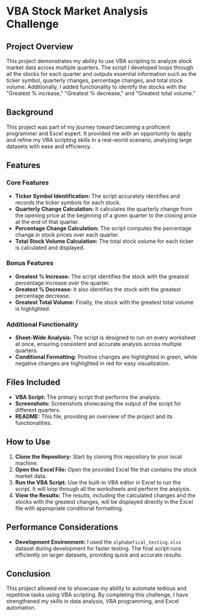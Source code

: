 # VBA Stock Market Analysis Challenge

## Project Overview

This project demonstrates my ability to use VBA scripting to analyze stock market data across multiple quarters. The script I developed loops through all the stocks for each quarter and outputs essential information such as the ticker symbol, quarterly changes, percentage changes, and total stock volume. Additionally, I added functionality to identify the stocks with the "Greatest % increase," "Greatest % decrease," and "Greatest total volume."

## Background

This project was part of my journey toward becoming a proficient programmer and Excel expert. It provided me with an opportunity to apply and refine my VBA scripting skills in a real-world scenario, analyzing large datasets with ease and efficiency.

## Features

### Core Features
- **Ticker Symbol Identification:** The script accurately identifies and records the ticker symbols for each stock.
- **Quarterly Change Calculation:** It calculates the quarterly change from the opening price at the beginning of a given quarter to the closing price at the end of that quarter.
- **Percentage Change Calculation:** The script computes the percentage change in stock prices over each quarter.
- **Total Stock Volume Calculation:** The total stock volume for each ticker is calculated and displayed.

### Bonus Features
- **Greatest % Increase:** The script identifies the stock with the greatest percentage increase over the quarter.
- **Greatest % Decrease:** It also identifies the stock with the greatest percentage decrease.
- **Greatest Total Volume:** Finally, the stock with the greatest total volume is highlighted.

### Additional Functionality
- **Sheet-Wide Analysis:** The script is designed to run on every worksheet at once, ensuring consistent and accurate analysis across multiple quarters.
- **Conditional Formatting:** Positive changes are highlighted in green, while negative changes are highlighted in red for easy visualization.

## Files Included
- **VBA Script:** The primary script that performs the analysis.
- **Screenshots:** Screenshots showcasing the output of the script for different quarters.
- **README:** This file, providing an overview of the project and its functionalities.

## How to Use

1. **Clone the Repository:** Start by cloning this repository to your local machine.
2. **Open the Excel File:** Open the provided Excel file that contains the stock market data.
3. **Run the VBA Script:** Use the built-in VBA editor in Excel to run the script. It will loop through all the worksheets and perform the analysis.
4. **View the Results:** The results, including the calculated changes and the stocks with the greatest changes, will be displayed directly in the Excel file with appropriate conditional formatting.

## Performance Considerations

- **Development Environment:** I used the `alphabetical_testing.xlsx` dataset during development for faster testing. The final script runs efficiently on larger datasets, providing quick and accurate results.

## Conclusion

This project allowed me to showcase my ability to automate tedious and repetitive tasks using VBA scripting. By completing this challenge, I have strengthened my skills in data analysis, VBA programming, and Excel automation.
